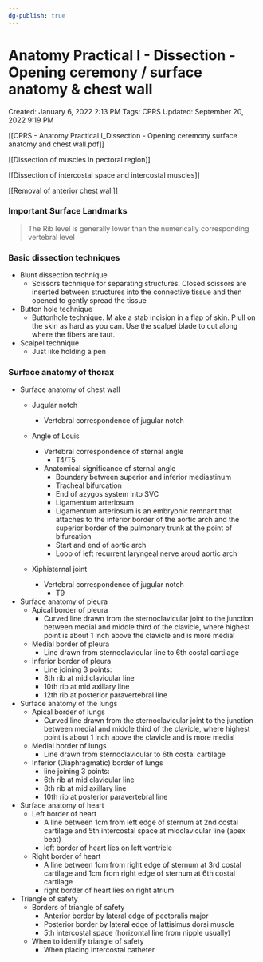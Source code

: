 ```yaml
---
dg-publish: true
---
```


# Anatomy Practical I - Dissection - Opening ceremony / surface anatomy & chest wall

Created: January 6, 2022 2:13 PM
Tags: CPRS
Updated: September 20, 2022 9:19 PM

[[CPRS - Anatomy Practical I_Dissection - Opening ceremony surface anatomy and chest wall.pdf]]

[[Dissection of muscles in pectoral region]]

[[Dissection of intercostal space and intercostal muscles]]

[[Removal of anterior chest wall]]

### Important Surface Landmarks

> The Rib level is generally lower than the numerically corresponding vertebral level
> 

### Basic dissection techniques

- Blunt dissection technique
    - Scissors technique for separating structures. Closed scissors are inserted between structures into the connective tissue and then opened to gently spread the tissue
- Button hole technique
    - Buttonhole technique. M ake a stab incision in a flap of skin. P ull on the skin as hard as you can. Use the scalpel blade to cut along where the fibers are taut.
- Scalpel technique
    - Just like holding a pen

### Surface anatomy of thorax

- Surface anatomy of chest wall
    - Jugular notch
        - Vertebral correspondence of jugular notch
    - Angle of Louis
        - Vertebral correspondence of sternal angle
            - T4/T5
        - Anatomical significance of sternal angle
            - Boundary between superior and inferior mediastinum
            - Tracheal bifurcation
            - End of azygos system into SVC
            - Ligamentum arteriosum
            - Ligamentum arteriosum is an embryonic remnant that attaches to the inferior border of the aortic arch and the superior border of the pulmonary trunk at the point of bifurcation
            - Start and end of aortic arch
            - Loop of left recurrent laryngeal nerve aroud aortic arch
            
    - Xiphisternal joint
        - Vertebral correspondence of jugular notch
            - T9
- Surface anatomy of pleura
    - Apical border of pleura
        - Curved line drawn from the sternoclavicular joint to the junction between medial and middle third of the clavicle, where highest point is about 1 inch above the clavicle and is more medial
    - Medial border of pleura
        - Line drawn from sternoclavicular line to 6th costal cartilage
    - Inferior border of pleura
        - Line joining 3 points:
        - 8th rib at mid clavicular line
        - 10th rib at mid axillary line
        - 12th rib at posterior paravertebral line
- Surface anatomy of the lungs
    - Apical border of lungs
        - Curved line drawn from the sternoclavicular joint to the junction between medial and middle third of the clavicle, where highest point is about 1 inch above the clavicle and is more medial
    - Medial border of lungs
        - Line drawn from sternoclavicular to 6th costal cartilage
    - Inferior (Diaphragmatic) border of lungs
        - line joining 3 points:
        - 6th rib at mid clavicular line
        - 8th rib at mid axillary line
        - 10th rib at posterior paravertebral line
- Surface anatomy of heart
    - Left border of heart
        - A line between 1cm from left edge of sternum at 2nd costal cartilage and 5th intercostal space at midclavicular line (apex beat)
        - left border of heart lies on left ventricle
    - Right border of heart
        - A line between 1cm from right edge of sternum at 3rd costal cartilage and 1cm from right edge of sternum at 6th costal cartilage
        - right border of heart lies on right atrium
- Triangle of safety
    - Borders of triangle of safety
        - Anterior border by lateral edge of pectoralis major
        - Posterior border by lateral edge of lattisimus dorsi muscle
        - 5th intercostal space (horizontal line from nipple usually)
    - When to identify triangle of safety
        - When placing intercostal catheter